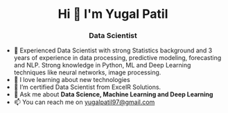 <h1 align="center">Hi 👋 I'm Yugal Patil</h1>
<h3 align="center">Data Scientist</h3>

- 👀 Experienced Data Scientist with strong Statistics background and 3 years of experience in data processing, predictive modeling, forecasting and NLP. Strong knowledge in Python, ML and Deep Learning techniques like neural networks, image processing.
- 🌱 I love learning about new technologies
- 🌱 I’m certified Data Scientist from ExcelR Solutions.
- 💬 Ask me about **Data Science, Machine Learning and Deep Learning**
- 📫 You can reach me on yugalpatil97@gmail.com


